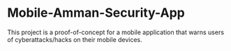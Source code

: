 # Mobile-Amman-Security-App
This project is a proof-of-concept for a mobile application that warns users of cyberattacks/hacks on their mobile devices.

